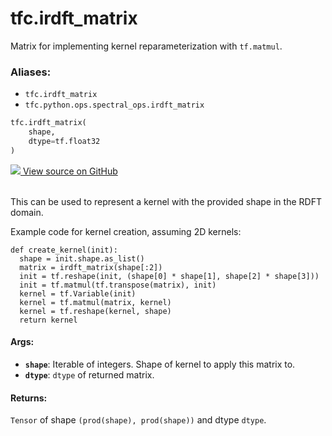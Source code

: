 <div itemscope itemtype="http://developers.google.com/ReferenceObject">
<meta itemprop="name" content="tfc.irdft_matrix" />
<meta itemprop="path" content="Stable" />
</div>

# tfc.irdft_matrix

Matrix for implementing kernel reparameterization with `tf.matmul`.

### Aliases:

* `tfc.irdft_matrix`
* `tfc.python.ops.spectral_ops.irdft_matrix`

``` python
tfc.irdft_matrix(
    shape,
    dtype=tf.float32
)
```




<table class="tfo-github-link" align="left">
<a target="_blank" href=https://github.com/tensorflow/compression/tree/master/tensorflow_compression/python/ops/spectral_ops.py>
  <img src="https://www.tensorflow.org/images/GitHub-Mark-32px.png" />
  View source on GitHub
</a>
</table>

<!-- Placeholder for "Used in" -->

This can be used to represent a kernel with the provided shape in the RDFT
domain.

Example code for kernel creation, assuming 2D kernels:

```
def create_kernel(init):
  shape = init.shape.as_list()
  matrix = irdft_matrix(shape[:2])
  init = tf.reshape(init, (shape[0] * shape[1], shape[2] * shape[3]))
  init = tf.matmul(tf.transpose(matrix), init)
  kernel = tf.Variable(init)
  kernel = tf.matmul(matrix, kernel)
  kernel = tf.reshape(kernel, shape)
  return kernel
```

#### Args:


* <b>`shape`</b>: Iterable of integers. Shape of kernel to apply this matrix to.
* <b>`dtype`</b>: `dtype` of returned matrix.


#### Returns:

`Tensor` of shape `(prod(shape), prod(shape))` and dtype `dtype`.
